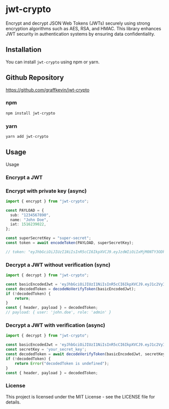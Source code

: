 # jwt-crypto

Encrypt and decrypt JSON Web Tokens (JWTs) securely using strong encryption algorithms such as AES, RSA, and HMAC. This library enhances JWT security in authentication systems by ensuring data confidentiality.

## Installation

You can install `jwt-crypto` using npm or yarn.

## Github Repository
https://github.com/graffkevin/jwt-crypto

### npm

```bash
npm install jwt-crypto
```

### yarn

```bash
yarn add jwt-crypto
```

## Usage
Usage

### Encrypt a JWT


### Encrypt with private key (async)
```typescript
import { encrypt } from "jwt-crypto";

const PAYLOAD = {
  sub: "1234567890",
  name: "John Doe",
  iat: 1516239022,
};

const superSecretKey = "super-secret";
const token = await encodeToken(PAYLOAD, superSecretKey);

// token: "eyJhbGciOiJIUzI1NiIsInR5cCI6IkpXVCJ9.eyJzdWIiOiIxMjM0NTY3ODkwIiwibmFtZSI6IkpvaG4gRG9lIiwiaWF0IjoxNTE2MjM5MDIyfQ.3Jv5"
```

### Decrypt a JWT without verification (sync)

```typescript
import { decrypt } from "jwt-crypto";

const basicEncodedJwt = 'eyJhbGciOiJIUzI1NiIsInR5cCI6IkpXVCJ9.eyJ1c2VyIjoiam9obi5kb2UiLCJyb2xlIjoiYWRtaW4ifQ.8KlhxV_jhfRw7oWoXky6a57CXrlTCSEu9JP2_E6Lj6I';
const decodedToken = decodeNoVerifyToken(basicEncodedJwt);
if (!decodedToken) {
    return;
}
const { header, payload } = decodedToken;
// payload: { user: 'john.doe', role: 'admin' }
```

### Decrypt a JWT with verification (async)

```typescript
import { decrypt } from "jwt-crypto";

const basicEncodedJwt = 'eyJhbGciOiJIUzI1NiIsInR5cCI6IkpXVCJ9.eyJ1c2VyIjoiam9obi5kb2UiLCJyb2xlIjoiYWRtaW4ifQ.8KlhxV_jhfRw7oWoXky6a57CXrlTCSEu9JP2_E6Lj6I';
const secretKey = 'your_secret_key';
const decodedToken = await decodeVerifyToken(basicEncodedJwt, secretKey);
if (!decodedToken) {
    return Error("decodedToken is undefined");
}
const { header, payload } = decodedToken;
```

### License
This project is licensed under the MIT License - see the LICENSE file for details.
